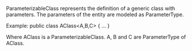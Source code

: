 ParameterizableClass represents the definition of a generic class with parameters. The parameters of the entity are modeled as ParameterType.

Example:
public class AClass<A,B,C> {
...
}

Where AClass is a ParameterizableClass. A, B and C are ParameterType of AClass.